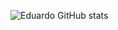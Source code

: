 ![Eduardo GitHub stats](https://github-readme-stats.vercel.app/api?username=ledutm2010&show_icons=true&theme=tokyonight)
